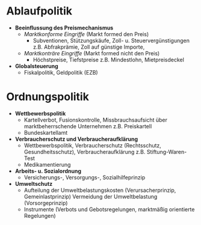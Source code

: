 
# Ablaufpolitik
- **Beeinflussung des Preismechanismus**
	- *Marktkonforme Eingriffe* (Markt formed den Preis)
		- Subventionen, Stützungskäufe, Zoll- u. Steuervergünstigungen
		  z.B. Abfrakprämie, Zoll auf günstige Importe, 
	- *Marktkonträre Eingriffe* (Markt formed nicht den Preis)
		- Höchstpreise, Tiefstpreise
		  z.B. Mindestlohn, Mietpreisdeckel
- **Globalsteuerung**
	- Fiskalpolitik, Geldpolitik (EZB)
# Ordnungspolitik
- **Wettbewerbspolitik**
	- Kartellverbot, Fusionskontrolle, Missbrauchsaufsicht über marktbeherrschende Unternehmen
	  z.B. Preiskartell
	- Bundeskartellamt
- **Verbraucherschutz und Verbraucheraufklärung**
	- Wettbewerbspolitik, Verbraucherschutz (Rechtsschutz, Gesundheitsschutz), Verbraucheraufklärung
	  z.B. Stiftung-Waren-Test  
	- Medikamentierung
- **Arbeits- u. Sozialordnung**
	- Versicherungs-, Versorgungs-, Sozialhilfeprinzip
- **Umweltschutz**
	- Aufteilung der Umweltbelastungskosten (Verursacherprinzip, Gemeinlastprinzip)
	  Vermeidung der Umweltbelastung (Vorsorgeprinzip)
	- Instrumente (Verbots und Gebotsregelungen, marktmäßig orientierte Regelungen)

